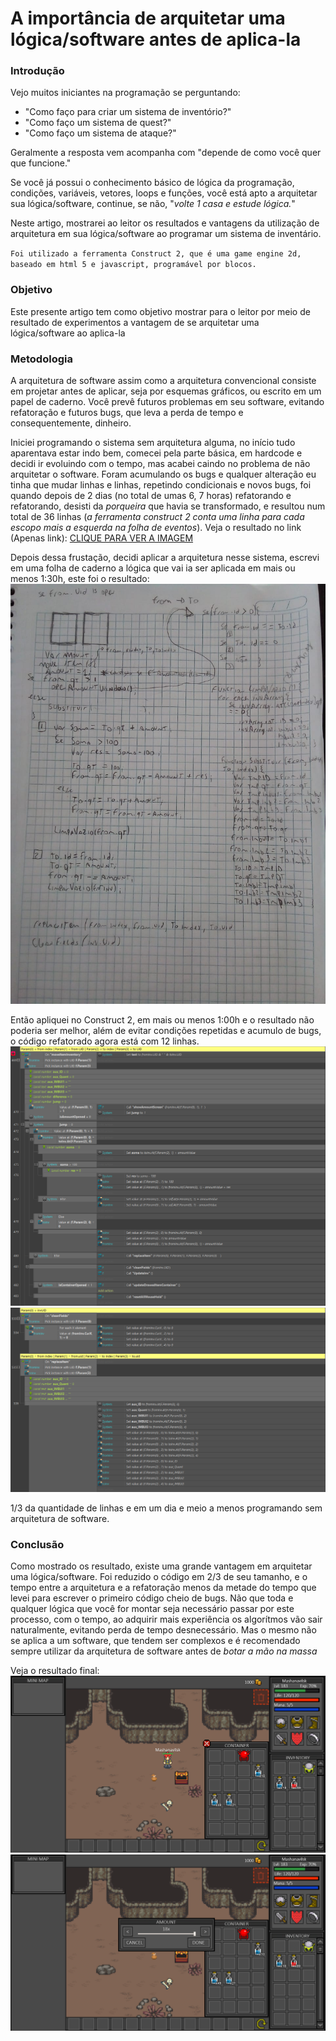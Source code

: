 # A importância de arquitetar uma lógica/software antes de aplica-la
### Introdução
Vejo muitos iniciantes na programação se perguntando: 
- "Como faço para criar um sistema de inventório?"
- "Como faço um sistema de quest?"
- "Como faço um sistema de ataque?"

Geralmente a resposta vem acompanha com "depende de como você quer que funcione."

Se você já possui o conhecimento básico de lógica da programação, condições, variáveis, vetores, loops e funções, você está apto a arquitetar sua lógica/software, continue, se não, "*volte 1 casa e estude lógica.*"

Neste artigo, mostrarei ao leitor os resultados e vantagens da utilização de arquitetura em sua lógica/software ao programar um sistema de inventário.

`Foi utilizado a ferramenta Construct 2, que é uma game engine 2d, baseado em html 5 e javascript, programável por blocos.`

### Objetivo
Este presente artigo tem como objetivo mostrar para o leitor por meio de resultado de experimentos a vantagem de se arquitetar uma lógica/software ao aplica-la

### Metodologia
A arquitetura de software assim como a arquitetura convencional consiste em projetar antes de aplicar, seja por esquemas gráficos, ou escrito em um papel de caderno. Você prevê futuros problemas em seu software, evitando refatoração e futuros bugs, que leva a perda de tempo e consequentemente, dinheiro.

Iniciei programando o sistema sem arquitetura alguma, no início tudo aparentava estar indo bem, comecei pela parte básica, em hardcode e decidi ir evoluindo com o tempo, mas acabei caindo no problema de não arquitetar o software. Foram acumulando os bugs e qualquer alteração eu tinha que mudar linhas e linhas, repetindo condicionais e novos bugs, foi quando depois de 2 dias (no total de umas 6, 7 horas) refatorando e refatorando, desisti da *porqueira* que havia se transformado, e resultou num total de 36 linhas (*a ferramenta construct 2 conta uma linha para cada escopo mais a esquerda na folha de eventos*).
Veja o resultado no link (Apenas link):
[CLIQUE PARA VER A IMAGEM](https://github.com/Victor-Morvy/Artigo_Arquitetando_Algoritmo/blob/main/1.png?raw=true)

Depois dessa frustação, decidi aplicar a arquitetura nesse sistema, escrevi em uma folha de caderno a lógica que vai ia ser aplicada em mais ou menos 1:30h, este foi o resultado:
![alt tag](https://github.com/Victor-Morvy/Artigo_Arquitetando_Algoritmo/blob/main/4.jpeg?raw=true)

Então apliquei no Construct 2, em mais ou menos 1:00h e o resultado não poderia ser melhor, além de evitar condições repetidas e acumulo de bugs, o código refatorado agora está com 12 linhas.
![alt tag](https://github.com/Victor-Morvy/Artigo_Arquitetando_Algoritmo/blob/main/2.png?raw=true)
![alt tag](https://github.com/Victor-Morvy/Artigo_Arquitetando_Algoritmo/blob/main/3.png?raw=true)

1/3 da quantidade de linhas e em um dia e meio a menos programando sem arquitetura de software.

### Conclusão
Como mostrado os resultado, existe uma grande vantagem em arquitetar uma lógica/software.
Foi reduzido o código em 2/3 de seu tamanho, e o tempo entre a arquitetura e a refatoração menos da metade do tempo que levei para escrever o primeiro código cheio de bugs.
Não que toda e qualquer lógica que você for montar seja necessário passar por este processo, com o tempo, ao adquirir mais experiência os algorítmos vão sair naturalmente, evitando perda de tempo desnecessário.
Mas o mesmo não se aplica a um software, que tendem ser complexos e é recomendado sempre utilizar da arquitetura de software antes de *botar a mão na massa*

Veja o resultado final:
![alt tag](https://github.com/Victor-Morvy/Artigo_Arquitetando_Algoritmo/blob/main/final.png?raw=true)
![alt tag](https://github.com/Victor-Morvy/Artigo_Arquitetando_Algoritmo/blob/main/final2.png?raw=true)
